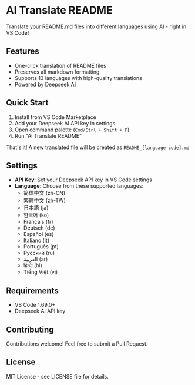 # AI Translate README

Translate your README.md files into different languages using AI - right in VS Code!

## Features

- One-click translation of README files
- Preserves all markdown formatting
- Supports 13 languages with high-quality translations
- Powered by Deepseek AI

## Quick Start

1. Install from VS Code Marketplace
2. Add your Deepseek AI API key in settings
3. Open command palette (`Cmd/Ctrl + Shift + P`)
4. Run "AI Translate README"

That's it! A new translated file will be created as `README_[language-code].md`

## Settings

- **API Key**: Set your Deepseek API key in VS Code settings
- **Language**: Choose from these supported languages:
  - 简体中文 (zh-CN)
  - 繁體中文 (zh-TW)
  - 日本語 (ja)
  - 한국어 (ko)
  - Français (fr)
  - Deutsch (de)
  - Español (es)
  - Italiano (it)
  - Português (pt)
  - Русский (ru)
  - العربية (ar)
  - हिन्दी (hi)
  - Tiếng Việt (vi)

## Requirements

- VS Code 1.69.0+
- Deepseek AI API key

## Contributing

Contributions welcome! Feel free to submit a Pull Request.

## License

MIT License - see LICENSE file for details.
